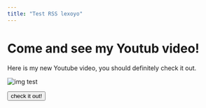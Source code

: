 ```yaml
---
title: "Test RSS lexoyo"
---
```


# Come and see my Youtub video!

Here is my new Youtube video, you should definitely check it out.

![img test](/rss-feed-test/images/ad3.jpg)


<button>check it out!</button>
